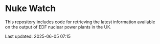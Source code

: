 # Nuke Watch

This repository includes code for retrieving the latest information available on the output of EDF nuclear power plants in the UK.

Last updated: 2025-06-05 07:15